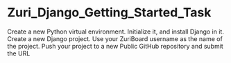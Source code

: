 # Zuri_Django_Getting_Started_Task
 Create a new Python virtual environment.     Initialize it, and install Django in it.     Create a new Django project. Use your ZuriBoard username as the name of the project.     Push your project to a new Public GitHub repository and submit the URL
